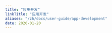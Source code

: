 ```yaml
---
title: "应用开发"
linkTitle: "应用开发"
aliases: "/zh/docs/user-guide/app-development"
date: 2020-01-20
---
```


